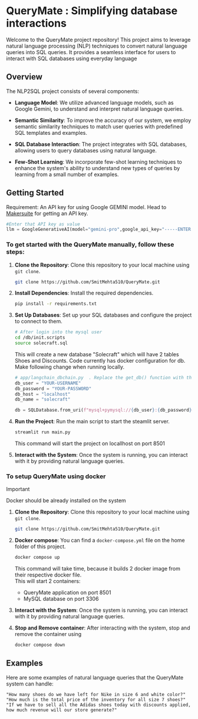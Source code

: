 # QueryMate : Simplifying database interactions
Welcome to the QueryMate project repository! This project aims to leverage natural language processing (NLP) techniques to convert natural language queries into SQL queries. It provides a seamless interface for users to interact with SQL databases using everyday language

## Overview

The NLP2SQL project consists of several components:
    
  + **Language Model**: We utilize advanced language models, such as Google Gemini, to understand and interpret natural language queries.
      
  +  **Semantic Similarity**: To improve the accuracy of our system, we employ semantic similarity techniques to match user queries with predefined SQL templates and examples.
    
  +  **SQL Database Interaction**: The project integrates with SQL databases, allowing users to query databases using natural language.
    
  +  **Few-Shot Learning**: We incorporate few-shot learning techniques to enhance the system's ability to understand new types of queries by learning from a small number of examples.

## Getting Started
Requirement: An API key for using Google GEMINI model. Head to [Makersuite](https://aistudio.google.com/app/apikey) for getting an API key.
```python
#Enter that API key as value
llm = GoogleGenerativeAI(model="gemini-pro",google_api_key="-----ENTER API KEY HERE-----")
```

### To get started with the QueryMate manually, follow these steps:

  1. **Clone the Repository**: Clone this repository to your local machine using `git clone`.

       ```sh
       git clone https://github.com/SmitMehta510/QueryMate.git
       ```

  2. **Install Dependencies**: Install the required dependencies.
      ```sh
      pip install -r requirements.txt
      ```

  3. **Set Up Databases**: Set up your SQL databases and configure the project to connect to them.
      ```sh
      # After login into the mysql user
      cd /db/init.scripts
      source solecraft.sql
      ```
      This will create a new database "Solecraft" which will have 2 tables Shoes and Discounts.
      Code currently has docker configuration for db. Make following change when running locally.
      ```python
      # app/langchain_dbchain.py  . Replace the get_db() function with this code
      db_user = "YOUR-USERNAME"
      db_password = "YOUR-PASSWORD"
      db_host = "localhost"
      db_name = "solecraft"
      
      db = SQLDatabase.from_uri(f"mysql+pymysql://{db_user}:{db_password}@{db_host}/{db_name}",sample_rows_in_table_info=3)
      ```
  5. **Run the Project**: Run the main script to start the steamlit server. 
      ```sh
      streamlit run main.py
      ```
      This command will start the project on locallhost on port 8501
  6. **Interact with the System**: Once the system is running, you can interact with it by providing natural language queries.


### To setup QueryMate using docker 
> [!IMPORTANT]
> Docker should be already installed on the system

  1. **Clone the Repository**: Clone this repository to your local machine using `git clone`.

       ```sh
       git clone https://github.com/SmitMehta510/QueryMate.git
       ```
  2. **Docker compose**: You can find a `docker-compose.yml` file on the home folder of this project.
       ```sh
       docker compose up
       ```
       This command will take time, because it builds 2 docker image from their respective docker file.  
       This will start 2 containers:
       + QueryMate application on port 8501  
       + MySQL database on port 3306  
  4. **Interact with the System**: Once the system is running, you can interact with it by providing natural language queries.
  5. **Stop and Remove container**: After interacting with the system, stop and remove the container using  
      ```sh
      docker compose down
      ```
## Examples

Here are some examples of natural language queries that the QueryMate system can handle:

    "How many shoes do we have left for Nike in size 6 and white color?"
    "How much is the total price of the inventory for all size 7 shoes?"
    "If we have to sell all the Adidas shoes today with discounts applied, how much revenue will our store generate?"
